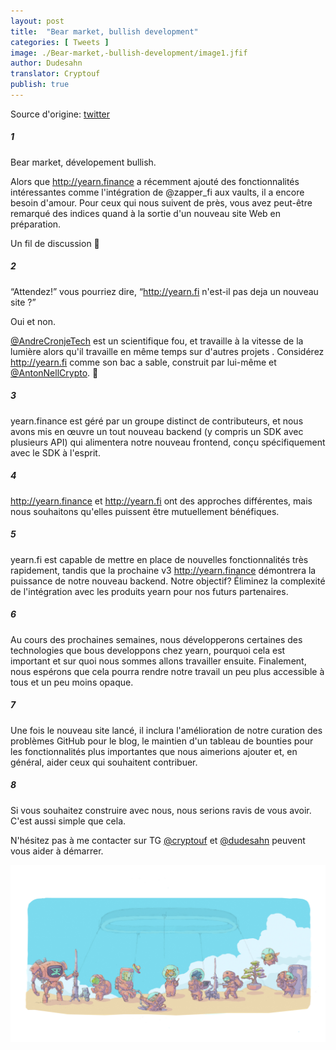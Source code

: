 ```yaml
---
layout: post
title:  "Bear market, bullish development"
categories: [ Tweets ]
image: ./Bear-market,-bullish-development/image1.jfif
author: Dudesahn
translator: Cryptouf
publish: true
---
```


Source d'origine: [twitter](https://twitter.com/dudesahn/status/1417898521685078016)

##### 1

Bear market, dévelopement bullish.

Alors que http://yearn.finance a récemment ajouté des fonctionnalités intéressantes comme l'intégration de 
@zapper_fi aux vaults, il a encore besoin d'amour. Pour ceux qui nous suivent de près, vous avez peut-être remarqué des indices quand à la sortie d'un nouveau site Web en préparation.

Un fil de discussion 🧵

##### 2

“Attendez!” vous pourriez dire, “http://yearn.fi n'est-il pas deja un nouveau site ?”

Oui et non.

[@AndreCronjeTech](https://twitter.com/AndreCronjeTech) est un scientifique fou, et travaille à la vitesse de la lumière alors qu'il travaille en même temps sur d'autres projets . Considérez http://yearn.fi comme son bac a sable, construit par lui-même et [@AntonNellCrypto](https://twitter.com/AntonNellCrypto). 🧪

##### 3

yearn.finance est géré par un groupe distinct de contributeurs, et nous avons mis en œuvre un tout nouveau backend (y compris un SDK avec plusieurs API) qui alimentera notre nouveau frontend, conçu spécifiquement avec le SDK à l'esprit.

##### 4

http://yearn.finance et http://yearn.fi ont des approches différentes, mais nous souhaitons qu'elles puissent être mutuellement bénéfiques. 

##### 5

yearn.fi est capable de mettre en place de nouvelles fonctionnalités très rapidement, tandis que la prochaine v3 http://yearn.finance démontrera la puissance de notre nouveau backend. Notre objectif? Éliminez la complexité de l'intégration avec les produits yearn pour nos futurs partenaires.

##### 6

Au cours des prochaines semaines, nous  développerons certaines des technologies que bous developpons chez yearn, pourquoi cela est important et sur quoi nous sommes allons travailler ensuite. Finalement, nous espérons que cela pourra rendre notre travail un peu plus accessible à tous et un peu moins opaque. 

##### 7

Une fois le nouveau site lancé, il inclura l'amélioration de notre curation des problèmes GitHub pour le blog, le maintien d'un tableau de bounties pour les fonctionnalités plus importantes que nous aimerions ajouter et, en général, aider ceux qui souhaitent contribuer.

##### 8

Si vous souhaitez construire avec nous, nous serions ravis de vous avoir. C'est aussi simple que cela.

N'hésitez pas à me contacter sur TG
[@cryptouf](https://twitter.com/cryptouf) et [@dudesahn](https://twitter.com/dudesahn) peuvent vous aider à démarrer.

![](image1.jfif)
